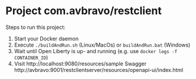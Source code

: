# Project com.avbravo/restclient

Steps to run this project:

1. Start your Docker daemon
2. Execute `./buildAndRun.sh` (Linux/MacOs) or `buildAndRun.bat` (Windows)
3. Wait until Open Liberty is up- and running (e.g. use `docker logs -f CONTAINER_ID`)
4. Visit http://localhost:9080/resources/sample
Swagger
http://avbravo:9001/restclientserver/resources/openapi-ui/index.html